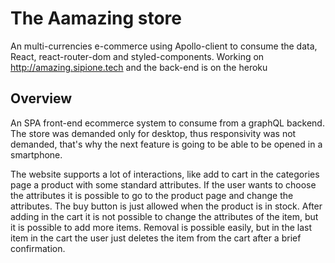 # The Aamazing store

An multi-currencies e-commerce using Apollo-client to consume the data, React, react-router-dom and styled-components. Working on http://amazing.sipione.tech and the back-end is on the heroku


## Overview

An SPA front-end ecommerce system to consume from a graphQL backend. The store was demanded only for desktop, thus responsivity was not demanded, that's why the next feature is going to be able to be opened in a smartphone.

The website supports a lot of interactions, like add to cart in the categories page a product with some standard attributes. If the user wants to choose the attributes it is possible to go to the product page and change the attributes. The buy button is just allowed when the product is in stock. After adding in the cart it is not possible to change the attributes of the item, but it is possible to add more items. Removal is possible easily, but in the last item in the cart the user just deletes the item from the cart after a brief confirmation. 
